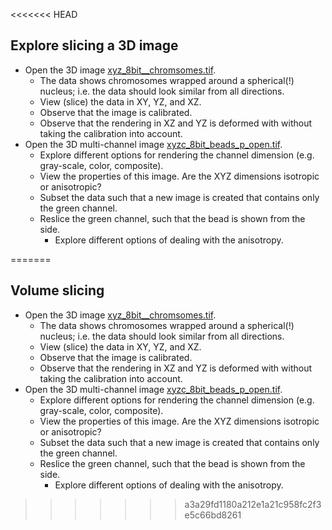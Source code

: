 <<<<<<< HEAD
## Explore slicing a 3D image
  - Open the 3D image [xyz_8bit__chromsomes.tif](https://github.com/NEUBIAS/training-resources/raw/master/image_data/xyz_8bit__chromosomes.tif).
    - The data shows chromosomes wrapped around a spherical(!) nucleus; i.e. the data should look similar from all directions.
    - View (slice) the data in XY, YZ, and XZ.
    - Observe that the image is calibrated.
    - Observe that the rendering in XZ and YZ is deformed with without taking the calibration into account.
  - Open the 3D multi-channel image [xyzc_8bit_beads_p_open.tif](https://github.com/NEUBIAS/training-resources/raw/master/image_data/xyzc_8bit_beads_p_open.tif).
    - Explore different options for rendering the channel dimension (e.g. gray-scale, color, composite).
    - View the properties of this image. Are the XYZ dimensions isotropic or anisotropic?
    - Subset the data such that a new image is created that contains only the green channel.
    - Reslice the green channel, such that the bead is shown from the side.
      - Explore different options of dealing with the anisotropy.

=======
## Volume slicing
- Open the 3D image [xyz_8bit__chromsomes.tif](https://github.com/NEUBIAS/training-resources/raw/master/image_data/xyz_8bit__chromosomes.tif).
  - The data shows chromosomes wrapped around a spherical(!) nucleus; i.e. the data should look similar from all directions.
  - View (slice) the data in XY, YZ, and XZ.
  - Observe that the image is calibrated.
  - Observe that the rendering in XZ and YZ is deformed with without taking the calibration into account.
- Open the 3D multi-channel image [xyzc_8bit_beads_p_open.tif](https://github.com/NEUBIAS/training-resources/raw/master/image_data/xyzc_8bit_beads_p_open.tif).
  - Explore different options for rendering the channel dimension (e.g. gray-scale, color, composite).
  - View the properties of this image. Are the XYZ dimensions isotropic or anisotropic?
  - Subset the data such that a new image is created that contains only the green channel.
  - Reslice the green channel, such that the bead is shown from the side.
    - Explore different options of dealing with the anisotropy.
    
>>>>>>> a3a29fd1180a212e1a21c958fc2f3e5c66bd8261
